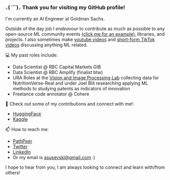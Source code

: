 ### ⸜( ˙˘˙)⸝ Thank you for visiting my GitHub profile!

I'm currently an AI Engineer at Goldman Sachs.

Outside of the day job I *endeavour* to contribute as much as possible to any open-source ML community events [(click me for an example)](https://huggingface.co/learn/computer-vision-course/unit0/welcome/welcome), libraries, and projects. I also sometimes make [youtube videos](https://www.youtube.com/channel/UChp2WL7ef771V0my0kZsBJg) and [short-form TikTok videos](https://www.tiktok.com/@a.susevski) discussing anything ML related.

:computer: My past roles include:
- Data Scientist @ RBC Capital Markets GIB
- Data Scientist @ RBC Amplify (finalist btw)
- URA Roles at the [Vision and Image Processing Lab](https://arxiv.org/html/2401.08598v1) collecting data for NutritionVerse-Real and under Joel Blit researching applying ML methods to studying patents as indicators of innovation
- Freelance code annotator @ Cohere

:blue_book: Check out some of my contributions and connect with me!:
- [HuggingFace](https://huggingface.co/asusevski)
- [Kaggle](https://www.kaggle.com/anthonysusevski)

📫 How to reach me:
- [PathPeer](https://app.pathpeer.com/p/anthonysusevski)
- [Twitter](https://twitter.com/asusevski)
- [LinkedIn](https://www.linkedin.com/in/asusevski)
- Or my email is asusevski@gmail.com :)

I hope to hear from you, I am always looking to connect and learn with/from others!

<!--
**asusevski/asusevski** is a ✨ _special_ ✨ repository because its `README.md` (this file) appears on your GitHub profile.

Here are some ideas to get you started:

- 🔭 I’m currently working on ...
- 🌱 I’m currently learning ...
- 👯 I’m looking to collaborate on ...
- 🤔 I’m looking for help with ...
- 💬 Ask me about ...
- 📫 How to reach me: ...
- 😄 Pronouns: ...
- ⚡ Fun fact: ...
-->
